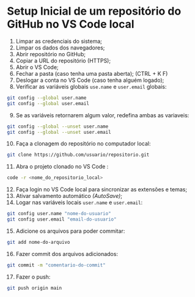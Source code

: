 # Setup Inicial de um repositório do GitHub no VS Code local

1. Limpar as credenciais do sistema;
2. Limpar os dados dos navegadores;
3. Abrir repositório no GitHub;
4. Copiar a URL do repositório (HTTPS);
5. Abrir o VS Code;
6. Fechar a pasta (caso tenha uma pasta aberta); (CTRL + K  F)
7. Deslogar a conta no VS Code (caso tenha alguém logado);
8. Verificar as variáveis globais `use.name` e `user.email` globais:
~~~bash
git config --global user.name
git config --global user.email
~~~
9. Se as variáveis retornarem algum valor, redefina ambas as variaveis:
~~~bash
git config --global --unset user.name
git config --global --unset user.email
~~~
10. Faça a clonagem do repositório no computador local:
~~~bash
git clone https://github.com/usuario/repositorio.git
~~~
11. Abra o projeto clonado no VS Code :
~~~bash
code -r <nome_do_repositorio_local>
~~~
12. Faça login no VS Code local para sincronizar as extensões e temas;
13. Ativar salvamento automático _(AutoSave)_;
14. Logar nas variáveis locais `user.name` e `user.email`:
~~~bash
git config user.name "nome-do-usuario"
git config user.email "email-do-usuario"
~~~
15. Adicione os arquivos para poder commitar:
~~~bash
git add nome-do-arquivo
~~~
16. Fazer commit dos arquivos adicionados:
~~~bash
git commit -m "comentario-do-commit"
~~~
17. Fazer o push:
~~~bash
git push origin main
~~~